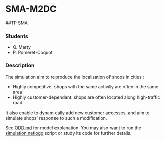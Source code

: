 # SMA-M2DC
##TP SMA

### Students

 - Q. Marty
 - P. Pomeret-Coquot

### Description

The simulation aim to reproduce the localisation of shops in cities :

 - Highly competitive: shops with the same activity are often in the same area
 - Highly customer-dependant: shops are often located along high-traffic road

It also enable to dynamically add new customer accesses, and aim to simulate shops' response to such a modification.
 

See [ODD.md](ODD.md) for model explanation. You may also want to run the [simulation.netlogo](simulation.netlogo) script or study its code for further details.